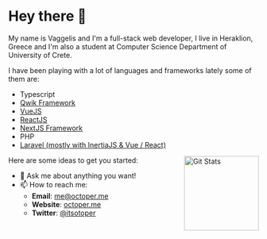 # Hey there 👋

My name is Vaggelis and I'm a full-stack web developer, I live in Heraklion, Greece and I'm also a student at
Computer Science Department of University of Crete.

I have been playing with a lot of languages and frameworks lately some of them are:

- Typescript
- [Qwik Framework](https://qwik.builder.io/)
- [VueJS](https://vuejs.org/)
- [ReactJS](https://reactjs.org/)
- [NextJS Framework](https://nextjs.org/)
- PHP
- [Laravel (mostly with InertiaJS & Vue / React)](https://laravel.com/)

<a href="https://github.com/octoper"><img alt="Git Stats" src="https://github-readme-stats.vercel.app/api?username=octoper&show_icons=true&count_private=true" align="right" height="150" /></a>

Here are some ideas to get you started:

- 💬 Ask me about anything you want!
- 📫 How to reach me:
  - **Email**: [me@octoper.me](mailto:me@octoper.me)
  - **Website**: [octoper.me](https://octoper.me)
  - **Twitter**: [@itsotoper](https://twitter.com/itsoctoper)
